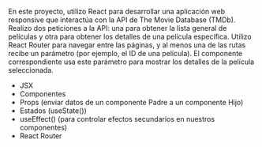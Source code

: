 
En este proyecto, utilizo React para desarrollar una aplicación web responsive que interactúa con la API de The Movie Database (TMDb).
Realizo dos peticiones a la API: una para obtener la lista general de películas y otra para obtener los detalles de una película específica. Utilizo React Router para navegar entre las páginas, y al menos una de las rutas recibe un parámetro (por ejemplo, el ID de una película). El componente correspondiente usa este parámetro para mostrar los detalles de la película seleccionada.


- JSX
- Componentes
- Props (enviar datos de un componente Padre a un componente Hijo)
- Estados (useState())
- useEffect() (para controlar efectos secundarios en nuestros componentes)
- React Router
